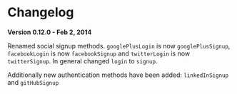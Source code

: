 Changelog
=========

**Version 0.12.0 - Feb 2, 2014**

Renamed social signup methods. `googlePlusLogin` is now `googlePlusSignup`, `facebookLogin` is now `facebookSignup` and `twitterLogin` is now `twitterSignup`. In general changed `login` to `signup`.

Additionally new authentication methods have been added: `linkedInSignup` and `gitHubSignup`

